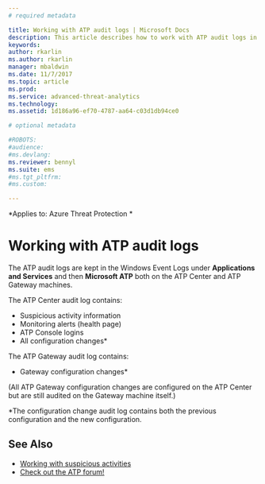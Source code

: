 ```yaml
---
# required metadata

title: Working with ATP audit logs | Microsoft Docs
description: This article describes how to work with ATP audit logs in the Windows Event Log.
keywords:
author: rkarlin
ms.author: rkarlin
manager: mbaldwin
ms.date: 11/7/2017
ms.topic: article
ms.prod:
ms.service: advanced-threat-analytics
ms.technology:
ms.assetid: 1d186a96-ef70-4787-aa64-c03d1db94ce0

# optional metadata

#ROBOTS:
#audience:
#ms.devlang:
ms.reviewer: bennyl
ms.suite: ems
#ms.tgt_pltfrm:
#ms.custom:

---
```


*Applies to: Azure Threat Protection *

# Working with ATP audit logs

The ATP audit logs are kept in the Windows Event Logs under **Applications and Services** and then **Microsoft ATP** both on the ATP Center and ATP Gateway machines.

The ATP Center audit log contains:
-	Suspicious activity information
-	Monitoring alerts (health page)
-	ATP Console logins
-	All configuration changes*

The ATP Gateway audit log contains:
-	Gateway configuration changes* 

(All ATP Gateway configuration changes are configured on the ATP Center but are still audited on the Gateway machine itself.)

*The configuration change audit log contains both the previous configuration and the new configuration.


## See Also
- [Working with suspicious activities](working-with-suspicious-activities.md)
- [Check out the ATP forum!](https://social.technet.microsoft.com/Forums/security/home?forum=mata)
